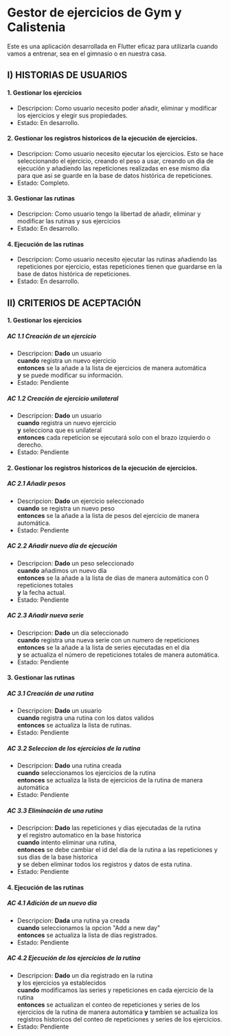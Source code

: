 # Gestor de ejercicios de Gym y Calistenia

Este es una aplicación desarrollada en Flutter eficaz para utilizarla cuando vamos a entrenar, sea en el gimnasio o en nuestra casa.

## I) HISTORIAS DE USUARIOS

#### 1. Gestionar los ejercicios
* Descripcion: Como usuario necesito poder añadir, eliminar y modificar los ejercicios y elegir sus propiedades.
* Estado: En desarrollo.

#### 2. Gestionar los registros historicos de la ejecución de ejercicios.
* Descripcion: Como usuario necesito ejecutar los ejercicios. 
Esto se hace seleccionando el ejercicio, creando el peso a usar, creando un dia de ejecución 
y añadiendo las repeticiones realizadas en ese mismo día para que asi se guarde en la base de datos histórica de repeticiones.
* Estado: Completo.

#### 3. Gestionar las rutinas
* Descripcion: Como usuario tengo la libertad de añadir, eliminar y modificar las rutinas y sus ejercicios
* Estado: En desarrollo.

#### 4. Ejecución de las rutinas
* Descripcion: Como usuario necesito ejecutar las rutinas añadiendo las repeticiones por ejercicio, estas repeticiones tienen que guardarse en la base de datos histórica de repeticiones.
* Estado: En desarrollo.


## II) CRITERIOS DE ACEPTACIÓN

#### 1. Gestionar los ejercicios

##### AC 1.1 Creación de un ejercicio
* Descripcion: **Dado** un usuario <br> 
**cuando** registra un nuevo ejercicio<br> 
**entonces** se la añade a la lista de ejercicios de manera automática<br> 
**y** se puede modificar su información.
* Estado: Pendiente

##### AC 1.2 Creación de ejercicio unilateral
* Descripcion: **Dado** un usuario <br> 
**cuando** registra un nuevo ejercicio<br> 
**y** selecciona que es unilateral<br> 
**entonces** cada repeticion se ejecutará solo con el brazo izquierdo o derecho.
* Estado: Pendiente

#### 2. Gestionar los registros historicos de la ejecución de ejercicios.

##### AC 2.1 Añadir pesos
* Descripcion: **Dado** un ejercicio seleccionado<br>
**cuando** se registra un nuevo peso<br> 
**entonces** se la añade a la lista de pesos del ejercicio de manera automática.<br> 
* Estado: Pendiente

##### AC 2.2 Añadir nuevo día de ejecución
* Descripcion: **Dado** un peso seleccionado<br> 
**cuando** añadimos un nuevo día<br>
**entonces** se la añade a la lista de dias de manera automática con 0 repeticiones totales<br>
**y** la fecha actual. <br>
* Estado: Pendiente

##### AC 2.3 Añadir nueva serie
* Descripcion: **Dado** un día seleccionado<br> 
**cuando** registra una nueva serie con un numero de repeticiones <br>
**entonces** se la añade a la lista de series ejecutadas en el día <br> 
**y** se actualiza el número de repeticiones totales de manera automática. <br> 
* Estado: Pendiente


#### 3. Gestionar las rutinas

##### AC 3.1 Creación de una rutina
* Descripcion: **Dado** un usuario <br> 
**cuando** registra una rutina con los datos validos<br> 
**entonces** se actualiza la lista de rutinas.
* Estado: Pendiente

##### AC 3.2 Seleccion de los ejercicios de la rutina
* Descripcion: **Dado** una rutina creada <br> 
**cuando** seleccionamos los ejercicios de la rutina<br> 
**entonces** se actualiza la lista de ejercicios de la rutina de manera automática
* Estado: Pendiente

##### AC 3.3 Eliminación de una rutina
* Descripcion: **Dado** las repeticiones y dias ejecutadas de la rutina <br> 
**y** el registro automatico en la base historica <br>
**cuando** intento eliminar una rutina,<br> 
**entonces** se debe cambiar el id del dia de la rutina a las repeticiones y sus dias de la base historica <br> 
**y** se deben eliminar todos los registros y datos de esta rutina.
* Estado: Pendiente


#### 4. Ejecución de las rutinas

##### AC 4.1 Adición de un nuevo día
* Descripcion: **Dada** una rutina ya creada <br> 
**cuando** seleccionamos la opcion "Add a new day"<br> 
**entonces** se actualiza la lista de días registrados.
* Estado: Pendiente

##### AC 4.2 Ejecución de los ejercicios de la rutina
* Descripcion: **Dado** un dia registrado en la rutina <br> 
**y** los ejercicios ya establecidos <br> 
**cuando** modificamos las series y repeticiones en cada ejercicio de la rutina<br> 
**entonces** se actualizan el conteo de repeticiones y series de los ejercicios de la rutina de manera automática
**y** tambien se actualiza los registros historicos del conteo de repeticiones y series de los ejercicios.<br> 
* Estado: Pendiente